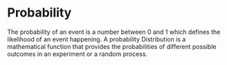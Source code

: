 # Probability

The probability of an event is a number between 0 and 1 which defines the likelihood of an event happening. A probability Distribution is a mathematical function that provides the probabilities of different possible outcomes in an experiment or a random process. 